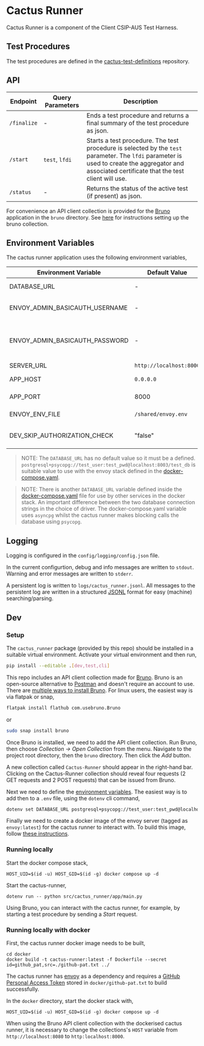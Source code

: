 # Cactus Runner

Cactus Runner is a component of the Client CSIP-AUS Test Harness.

## Test Procedures

The test procedures are defined in the [cactus-test-definitions](https://github.com/bsgip/cactus-test-definitions) repository.

## API

| Endpoint | Query Parameters | Description |
| --- | --- | --- |
| `/finalize` | - | Ends a test procedure and returns a final summary of the test procedure as json. |
| `/start` | `test`, `lfdi` | Starts a test procedure. The test procedure is selected by the `test` parameter. The `lfdi` parameter is used to create the aggregator and associated certificate that the test client will use. |
| `/status` | - | Returns the status of the active test (if present) as json. |

For convenience an API client collection is provided for the [Bruno](https://www.usebruno.com/) application in the `bruno` directory.  See [here](#setup) for instructions setting up the bruno collection.

## Environment Variables

The cactus runner application uses the following environment variables,

| Environment Variable | Default Value | Description |
| --- | --- | --- |
| DATABASE_URL | - | The database connection string of an envoy database. |
| ENVOY_ADMIN_BASICAUTH_USERNAME | - | Username used for HTTP Basic Authentication when accessing the envoy-admin API.  |
| ENVOY_ADMIN_BASICAUTH_PASSWORD | - | Password used for HTTP Basic Authentication when accessing the envoy-admin API. Must be used in conjunction with ENVOY_ADMIN_BASICAUTH_USERNAME. |
| SERVER_URL | `http://localhost:8000` | The URL of an envoy server. |
| APP_HOST | `0.0.0.0` | The host IP of the cactus runner application. |
| APP_PORT | 8000 | The port the cactus runner application listens on. |
| ENVOY_ENV_FILE | `/shared/envoy.env` | The location to write the test-specific envoy environment variables. |
| DEV_SKIP_AUTHORIZATION_CHECK | "false" | If True ("true", "1", "t") no check is made that the forwarded certificate is valid. Intended for dev purposes only. |

> NOTE:
> The `DATABASE_URL` has no default value so it must be a defined. `postgresql+psycopg://test_user:test_pwd@localhost:8003/test_db` is suitable value to use with the envoy stack defined in the [docker-compose.yaml](https://github.com/bsgip/cactus-runner/blob/main/docker-compose.yaml).

> NOTE:
> There is another `DATABASE_URL` variable defined inside the [docker-compose.yaml](https://github.com/bsgip/cactus-runner/blob/main/docker-compose.yaml) file for use by other services in the docker stack. An important difference between the two database connection strings in the choice of driver. The docker-compose.yaml variable uses `asyncpg` whilst the cactus runner makes blocking calls the database using `psycopg`.

## Logging

Logging is configured in the `config/logging/config.json` file.

In the current configurtion, debug and info messages are written to `stdout`. Warning and error messages are written to `stderr`.

A persistent log is written to `logs/cactus_runner.jsonl`. All messages to the persistent log are written in a structured [JSONL](https://jsonlines.org/) format for easy (machine) searching/parsing.

## Dev

### Setup

The `cactus_runner` package (provided by this repo) should be installed in a suitable virtual environment. Activate your virtual environment and then run,

```sh
pip install --editable .[dev,test,cli]
```

This repo includes an API client collection made for [Bruno](https://www.usebruno.com/). Bruno is an open-source alternative to [Postman](https://www.postman.com/) and doesn't require an account to use. There are [multiple ways to install Bruno](https://www.usebruno.com/downloads). For linux users, the easiest way is via flatpak or snap,

```sh
flatpak install flathub com.usebruno.Bruno
```

or

```sh
sudo snap install bruno
```

Once Bruno is installed, we need to add the API client collection. Run Bruno, then choose *Collection → Open Collection* from the menu. Navigate to the project root directory, then the `bruno` directory. Then click the *Add* button.

A new collection called `Cactus-Runner` should appear in the right-hand bar. Clicking on the Cactus-Runner collection should reveal four requests (2 GET requests and 2 POST requests) that can be issued from Bruno.

Next we need to define the [environment variables](#environment-variables). The easiest way is to add then to a `.env` file, using the `dotenv` cli command,

```sh
dotenv set DATABASE_URL postgresql+psycopg://test_user:test_pwd@localhost:8003/test_db
```

Finally we need to create a docker image of the envoy server (tagged as `envoy:latest`) for the cactus runner to interact with. To build this image, follow [these instructions](https://github.com/bsgip/envoy/blob/main/demo/README.md).

### Running locally

Start the docker compose stack,

```
HOST_UID=$(id -u) HOST_GID=$(id -g) docker compose up -d
```

Start the cactus-runner,

```
dotenv run -- python src/cactus_runner/app/main.py
```

Using Bruno, you can interact with the cactus runner, for example, by starting a test procedure by sending a *Start* request.

### Running locally with docker

First, the cactus runner docker image needs to be built,

```
cd docker
docker build -t cactus-runner:latest -f Dockerfile --secret id=github_pat,src=./github-pat.txt ../
```

The cactus runner has [envoy](https://github.com/bsgip/envoy) as a dependency and requires a [GitHub Personal Access Token](https://docs.github.com/en/authentication/keeping-your-account-and-data-secure/managing-your-personal-access-tokens) stored in `docker/github-pat.txt` to build successfully.

In the `docker` directory, start the docker stack with,

```
HOST_UID=$(id -u) HOST_GID=$(id -g) docker compose up -d
```

When using the Bruno API client collection with the dockerised cactus runner, it is necessary to change the collections's `HOST` variable from `http://localhost:8080` to `http:localhost:8000`.



